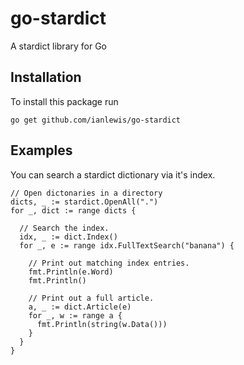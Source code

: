 # go-stardict

A stardict library for Go

## Installation

To install this package run

`go get github.com/ianlewis/go-stardict`

## Examples

You can search a stardict dictionary via it's index.

```golang
// Open dictonaries in a directory
dicts, _ := stardict.OpenAll(".")
for _, dict := range dicts {

  // Search the index.
  idx, _ := dict.Index()
  for _, e := range idx.FullTextSearch("banana") {

    // Print out matching index entries.
    fmt.Println(e.Word)
    fmt.Println()

    // Print out a full article.
    a, _ := dict.Article(e)
    for _, w := range a {
      fmt.Println(string(w.Data()))
    }
  }
}
```
